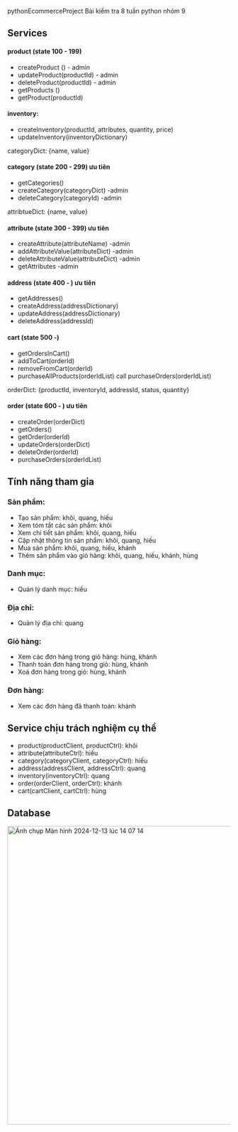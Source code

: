  pythonEcommerceProject
Bài kiểm tra 8 tuần python nhóm 9

## Services

#### product (state 100 - 199)
- createProduct () - admin
- updateProduct(productId) - admin
- deleteProduct(productId) - admin
- getProducts ()
- getProduct(productId) 

#### inventory:
- createInventory(productId, attributes, quantity, price)
- updateInventory(inventoryDictionary)

categoryDict: {name, value}
#### category (state 200 - 299) ưu tiên
- getCategories()
- createCategory(categoryDict) -admin
- deleteCategory(categoryId) -admin

attribtueDict: {name, value}
#### attribute (state 300 - 399) ưu tiên
- createAttribute(attributeName) -admin
- addAttributeValue(attributeDict) -admin
- deleteAttributeValue(attributeDict) -admin
- getAttributes -admin

#### address (state 400 - ) ưu tiên
- getAddresses()
- createAddress(addressDictionary)
- updateAddress(addressDictionary)
- deleteAddress(addressId)

#### cart (state 500 -)
- getOrdersInCart()
- addToCart(orderId)
- removeFromCart(orderId)
- purchaseAllProducts(orderIdList)
    call purchaseOrders(orderIdList)

orderDict: {productId, inventoryId, addressId, status, quantity}
#### order (state 600 - ) ưu tiên
- createOrder(orderDict)
- getOrders()
- getOrder(orderId)
- updateOrders(orderDict)
- deleteOrder(orderId)
- purchaseOrders(orderIdList)
  

## Tính năng tham gia
### Sản phẩm:
- Tạo sản phẩm: khôi, quang, hiếu
- Xem tóm tắt các sản phẩm: khôi
- Xem chi tiết sản phẩm: khôi, quang, hiếu
- Cập nhật thông tin sản phẩm: khôi, quang, hiếu
- Mua sản phẩm: khôi, quang, hiếu, khánh
- Thêm sản phẩm vào giỏ hàng: khôi, quang, hiếu, khánh, hùng
### Danh mục:
- Quản lý danh mục: hiếu
### Địa chỉ:
- Quản lý địa chỉ: quang
### Giỏ hàng:
- Xem các đơn hàng trong giỏ hàng: hùng, khánh
- Thanh toán đơn hàng trong giỏ: hùng, khánh
- Xoá đơn hàng trong giỏ: hùng, khánh
### Đơn hàng:
- Xem các đơn hàng đã thanh toán: khánh

## Service chịu trách nghiệm cụ thể 
- product(productClient, productCtrl): khôi
- attribute(attributeCtrl): hiếu
- category(categoryClient, categoryCtrl): hiếu
- address(addressClient, addressCtrl): quang
- inventory(inventoryCtrl): quang
- order(orderClient, orderCtrl): khánh
- cart(cartClient, cartCtrl): hùng


## Database
<img width="672" alt="Ảnh chụp Màn hình 2024-12-13 lúc 14 07 14" src="https://github.com/user-attachments/assets/a042147d-4794-497d-949e-a73951408eed" />